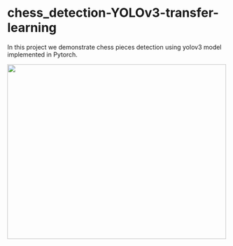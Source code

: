 # chess_detection-YOLOv3-transfer-learning
In this project we demonstrate chess pieces detection using yolov3 model implemented in Pytorch.


<img src="https://github.com/207Levy/chess_detection-YOLOv3-transfer-learning/blob/main/demo.gif" width="500" height="400" />


